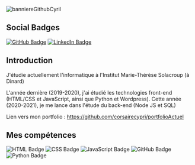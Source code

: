 


![banniereGithubCyril](https://user-images.githubusercontent.com/72859141/137271966-c35ad8f4-f7bc-4f7b-907b-a039f7764640.PNG)


## Social Badges

[![GitHub Badge](https://img.shields.io/badge/GitHub-100000?style=for-the-badge&logo=github&logoColor=white)](https://github.com/corsairecypri)
[![LinkedIn Badge](https://img.shields.io/badge/LinkedIn-0077B5?style=for-the-badge&logo=linkedin&logoColor=white)](https://www.linkedin.com/in/cyril-prigent/)


## Introduction

J'étudie actuellement l'informatique à l'Institut Marie-Thérèse Solacroup (à Dinard)

L'année dernière (2019-2020), j'ai étudié les technologies front-end (HTML/CSS et JavaScript, ainsi que Python et Wordpress).
Cette année (2020-2021), je me lance dans l'étude du back-end (Node JS et SQL)

Lien vers mon portfolio : https://github.com/corsairecypri/portfolioActuel



## Mes compétences
![HTML Badge](https://img.shields.io/badge/HTML5-E34F26?style=for-the-badge&logo=html5&logoColor=white)
![CSS Badge](https://img.shields.io/badge/CSS3-1572B6?style=for-the-badge&logo=css3&logoColor=white)
![JavaScript Badge](https://img.shields.io/badge/JavaScript-F7DF1E?style=for-the-badge&logo=javascript&logoColor=black)
![GitHub Badge](https://img.shields.io/badge/GitHub-100000?style=for-the-badge&logo=github&logoColor=white)
![Python Badge](https://img.shields.io/badge/Python-14354C?style=for-the-badge&logo=python&logoColor=white)


